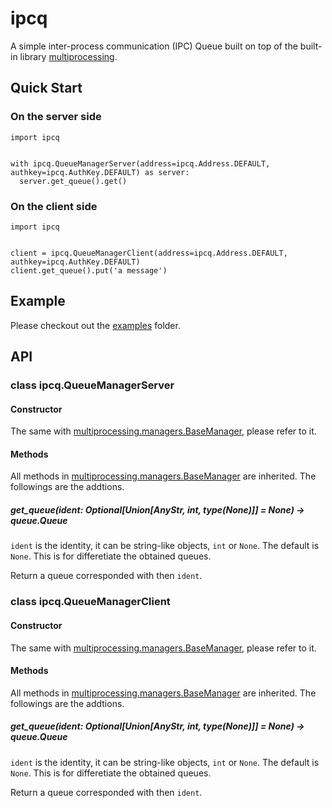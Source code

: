 # ipcq

A simple inter-process communication (IPC) Queue built on top of the built-in library [multiprocessing](https://docs.python.org/3/library/multiprocessing.html).

## Quick Start

### On the server side

```
import ipcq


with ipcq.QueueManagerServer(address=ipcq.Address.DEFAULT, authkey=ipcq.AuthKey.DEFAULT) as server:
  server.get_queue().get()
```

### On the client side

```
import ipcq


client = ipcq.QueueManagerClient(address=ipcq.Address.DEFAULT, authkey=ipcq.AuthKey.DEFAULT)
client.get_queue().put('a message')
```

## Example

Please checkout out the [examples](examples) folder.

## API

### class ipcq.QueueManagerServer

#### Constructor

The same with [multiprocessing.managers.BaseManager](https://docs.python.org/3/library/multiprocessing.html#multiprocessing.managers.BaseManager), please refer to it.

#### Methods

All methods in [multiprocessing.managers.BaseManager](https://docs.python.org/3/library/multiprocessing.html#multiprocessing.managers.BaseManager) are inherited.
The followings are the addtions.

##### get_queue(ident: Optional[Union[AnyStr, int, type(None)]] = None) -> queue.Queue

`ident` is the identity, it can be string-like objects, `int` or `None`. The default is `None`. This is for differetiate the obtained queues.

Return a queue corresponded with then `ident`.

### class ipcq.QueueManagerClient

#### Constructor

The same with [multiprocessing.managers.BaseManager](https://docs.python.org/3/library/multiprocessing.html#multiprocessing.managers.BaseManager), please refer to it.

#### Methods

All methods in [multiprocessing.managers.BaseManager](https://docs.python.org/3/library/multiprocessing.html#multiprocessing.managers.BaseManager) are inherited.
The followings are the addtions.

##### get_queue(ident: Optional[Union[AnyStr, int, type(None)]] = None) -> queue.Queue

`ident` is the identity, it can be string-like objects, `int` or `None`. The default is `None`. This is for differetiate the obtained queues.

Return a queue corresponded with then `ident`.
